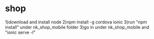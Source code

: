 # shop


1)download and install node
2)npm install -g cordova ionic
3)run "npm install" under nk_shop_mobile folder 
3)go in under nk_shop_mobile and "ionic serve -l"

